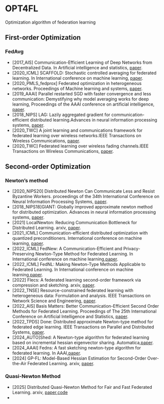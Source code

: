 # OPT4FL
Optimization algorithm of federation learning
## First-order Optimization
### FedAvg
* [2017_AIS] Communication-Efficient Learning of Deep Networks from Decentralized Data. In Artificial intelligence and statistics, [paper](https://proceedings.mlr.press/v54/mcmahan17a?ref=https://githubhelp.com).
* [2020_ICML] SCAFFOLD: Stochastic controlled averaging for federated learning. In International conference on machine learning, [paper](https://proceedings.mlr.press/v119/karimireddy20a.html).
* [2020_PMLS_fedprox] Federated optimization in heterogeneous networks. Proceedings of Machine learning and systems, [paper](https://proceedings.mlsys.org/paper_files/paper/2020/hash/1f5fe83998a09396ebe6477d9475ba0c-Abstract.html).
* [2019_AAAI] Parallel restarted SGD with faster convergence and less communication: Demystifying why model averaging works for deep learning, Proceedings of the AAAI conference on artificial intelligence, [paper](https://ojs.aaai.org/index.php/AAAI/article/view/4514).
* [2018_NIPS] LAG: Lazily aggregated gradient for communication-efficient distributed learning.Advances in neural information processing systems, [paper](https://proceedings.neurips.cc/paper/2018/hash/feecee9f1643651799ede2740927317a-Abstract.html).
* [2020_TWC] A joint learning and communications framework for federated learning over wireless networks.IEEE Transactions on Wireless Communications, [paper](https://ieeexplore.ieee.org/document/9210812).
* [2020_TWC] Federated learning over wireless fading channels.IEEE Transactions on Wireless Communications, [paper](https://ieeexplore.ieee.org/abstract/document/9014530).
## Second-order Optimization
### Newton’s method
* [2020_NIPS20] Distributed Newton Can Communicate Less and Resist Byzantine Workers. proceedings of the 34th International Conference on Neural Information Processing Systems, [paper](https://proceedings.neurips.cc/paper/2020/file/d17e6bcbcef8de3f7a00195cfa5706f1-Paper.pdf).
* [2018_NIPS18]GIANT: Globally improved approximate newton method for distributed optimization. Advances in neural information processing systems, [paper](https://proceedings.neurips.cc/paper/2018/hash/dabd8d2ce74e782c65a973ef76fd540b-Abstract.html).
* [2021] LocalNewton: Reducing Communication Bottleneck for Distributed Learning. arxiv, [paper](https://arxiv.org/abs/2105.07320).
* [2021_ICML] Communication-efficient distributed optimization with quantized preconditioners. International conference on machine learning, [paper](https://proceedings.mlr.press/v139/alimisis21a.html).
* [2022_ICML] FedNew: A Communication-Efficient and Privacy-Preserving Newton-Type Method for Federated Learning. In International conference on machine learning,[paper](https://proceedings.mlr.press/v162/elgabli22a/elgabli22a.pdf).
* [2022_ICML] FedNL: Making Newton-Type Methods Applicable to Federated Learning. In International conference on machine learning,[paper](https://proceedings.mlr.press/v162/safaryan22a.html).
* [2022] Flecs: A federated learning second-order framework via compression and sketching. arxiv, [paper](https://arxiv.org/abs/2206.02009).
* [2022_TNSE] Resource-constrained federated learning with heterogeneous data: Formulation and analysis. IEEE Transactions on Network Science and Engineering, [paper](https://ieeexplore.ieee.org/document/9609654).
* [2022_AIS] Basis Matters: Better Communication-Efficient Second Order Methods for Federated Learning. Proceedings of The 25th International Conference on Artificial Intelligence and Statistics, [paper](https://proceedings.mlr.press/v151/qian22a.html).
* [2022_TPDS] Done: Distributed approximate Newton-type method for federated edge learning. IEEE Transactions on Parallel and Distributed Systems, [paper](https://ieeexplore.ieee.org/abstract/document/9695269).
* [2024_AUTO]Shed: A Newton-type algorithm for federated learning based on incremental hessian eigenvector sharing. Automatica,[paper](https://www.sciencedirect.com/science/article/pii/S0005109823006271).
* [2024_AAAI] Fedns: A fast sketching newton-type algorithm for federated learning. In AAAI,[paper](https://ojs.aaai.org/index.php/AAAI/article/view/29254).
* [2024] GP-FL: Model-Based Hessian Estimation for Second-Order Over-the-Air Federated Learning. arxiv, [paper](https://arxiv.org/abs/2412.03867).

### Quasi-Newton Method
* [2025] Distributed Quasi-Newton Method for Fair and Fast Federated Learning. arxiv, [paper](https://arxiv.org/abs/2501.10877),[code](https://anonymous.4open.science/r/DQN-Fed-FDD2/README.md)
* 
